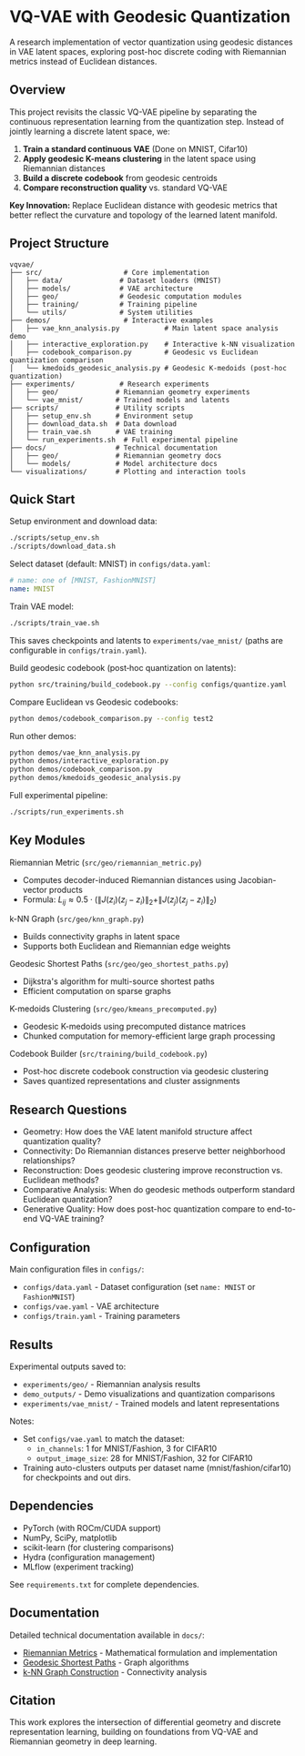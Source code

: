 # VQ-VAE with Geodesic Quantization

A research implementation of vector quantization using geodesic distances in VAE latent spaces, exploring post-hoc discrete coding with Riemannian metrics instead of Euclidean distances.

## Overview

This project revisits the classic VQ-VAE pipeline by separating the continuous representation learning from the quantization step. Instead of jointly learning a discrete latent space, we:

1. **Train a standard continuous VAE** (Done on MNIST, Cifar10)
2. **Apply geodesic K-means clustering** in the latent space using Riemannian distances
3. **Build a discrete codebook** from geodesic centroids  
4. **Compare reconstruction quality** vs. standard VQ-VAE

**Key Innovation:** Replace Euclidean distance with geodesic metrics that better reflect the curvature and topology of the learned latent manifold.

## Project Structure

```
vqvae/
├── src/                    # Core implementation
│   ├── data/              # Dataset loaders (MNIST)
│   ├── models/            # VAE architecture
│   ├── geo/               # Geodesic computation modules
│   ├── training/          # Training pipeline
│   └── utils/             # System utilities
├── demos/                  # Interactive examples
│   ├── vae_knn_analysis.py           # Main latent space analysis demo
│   ├── interactive_exploration.py    # Interactive k-NN visualization
│   ├── codebook_comparison.py        # Geodesic vs Euclidean quantization comparison
│   └── kmedoids_geodesic_analysis.py # Geodesic K-medoids (post-hoc quantization)
├── experiments/           # Research experiments  
│   ├── geo/              # Riemannian geometry experiments
│   └── vae_mnist/        # Trained models and latents
├── scripts/              # Utility scripts
│   ├── setup_env.sh      # Environment setup
│   ├── download_data.sh  # Data download
│   ├── train_vae.sh      # VAE training
│   └── run_experiments.sh  # Full experimental pipeline
├── docs/                 # Technical documentation
│   ├── geo/              # Riemannian geometry docs
│   └── models/           # Model architecture docs
└── visualizations/       # Plotting and interaction tools
```

## Quick Start

Setup environment and download data:
```bash
./scripts/setup_env.sh
./scripts/download_data.sh
```

Select dataset (default: MNIST) in `configs/data.yaml`:
```yaml
# name: one of [MNIST, FashionMNIST]
name: MNIST
```

Train VAE model:
```bash
./scripts/train_vae.sh
```

This saves checkpoints and latents to `experiments/vae_mnist/` (paths are configurable in `configs/train.yaml`).

Build geodesic codebook (post‑hoc quantization on latents):
```bash
python src/training/build_codebook.py --config configs/quantize.yaml
```

Compare Euclidean vs Geodesic codebooks:
```bash
python demos/codebook_comparison.py --config test2
```

Run other demos:
```bash
python demos/vae_knn_analysis.py
python demos/interactive_exploration.py
python demos/codebook_comparison.py
python demos/kmedoids_geodesic_analysis.py
```

Full experimental pipeline:
```bash
./scripts/run_experiments.sh
```

## Key Modules

Riemannian Metric (`src/geo/riemannian_metric.py`)
- Computes decoder-induced Riemannian distances using Jacobian-vector products
- Formula: $L_{ij} \approx 0.5 \cdot (\|J(z_i)(z_j - z_i)\|_2 + \|J(z_j)(z_j - z_i)\|_2)$

k-NN Graph (`src/geo/knn_graph.py`)  
- Builds connectivity graphs in latent space
- Supports both Euclidean and Riemannian edge weights

Geodesic Shortest Paths (`src/geo/geo_shortest_paths.py`)
- Dijkstra's algorithm for multi-source shortest paths
- Efficient computation on sparse graphs

K-medoids Clustering (`src/geo/kmeans_precomputed.py`)
- Geodesic K-medoids using precomputed distance matrices
- Chunked computation for memory-efficient large graph processing

Codebook Builder (`src/training/build_codebook.py`)
- Post-hoc discrete codebook construction via geodesic clustering
- Saves quantized representations and cluster assignments

## Research Questions

- Geometry: How does the VAE latent manifold structure affect quantization quality?
- Connectivity: Do Riemannian distances preserve better neighborhood relationships?
- Reconstruction: Does geodesic clustering improve reconstruction vs. Euclidean methods?
- Comparative Analysis: When do geodesic methods outperform standard Euclidean quantization?
- Generative Quality: How does post-hoc quantization compare to end-to-end VQ-VAE training?

## Configuration

Main configuration files in `configs/`:
- `configs/data.yaml` - Dataset configuration (set `name: MNIST` or `FashionMNIST`)
- `configs/vae.yaml` - VAE architecture
- `configs/train.yaml` - Training parameters

## Results

Experimental outputs saved to:
- `experiments/geo/` - Riemannian analysis results
- `demo_outputs/` - Demo visualizations and quantization comparisons
- `experiments/vae_mnist/` - Trained models and latent representations

Notes:
- Set `configs/vae.yaml` to match the dataset:
  - `in_channels`: 1 for MNIST/Fashion, 3 for CIFAR10
  - `output_image_size`: 28 for MNIST/Fashion, 32 for CIFAR10
- Training auto-clusters outputs per dataset name (mnist/fashion/cifar10) for checkpoints and out dirs.

## Dependencies

- PyTorch (with ROCm/CUDA support)
- NumPy, SciPy, matplotlib
- scikit-learn (for clustering comparisons)
- Hydra (configuration management)
- MLflow (experiment tracking)

See `requirements.txt` for complete dependencies.

## Documentation

Detailed technical documentation available in `docs/`:
- [Riemannian Metrics](docs/geo/riemannian_metric.md) - Mathematical formulation and implementation
- [Geodesic Shortest Paths](docs/geo/geo_shortest_paths.md) - Graph algorithms
- [k-NN Graph Construction](docs/models/knn_graph.md) - Connectivity analysis

## Citation

This work explores the intersection of differential geometry and discrete representation learning, building on foundations from VQ-VAE and Riemannian geometry in deep learning.
